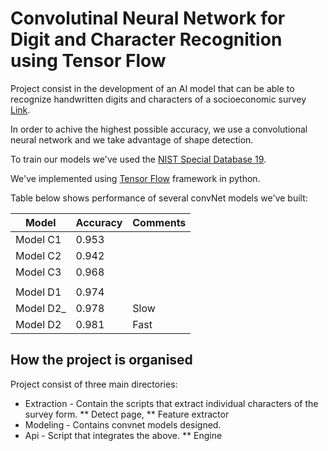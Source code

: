 # Convolutinal Neural Network for Digit and Character Recognition using Tensor Flow

Project consist in the development of an AI model that
can be able to recognize handwritten digits and characters 
of a socioeconomic survey [Link]().

In order to achive the highest possible accuracy, we use
a convolutional neural network and we take advantage of shape
detection.

To train our models we've used the [NIST Special Database 19](https://www.nist.gov/srd/nist-special-database-19).

We've implemented using [Tensor Flow](https://www.tensorflow.org/) framework
in python.



Table below shows performance of several convNet models we've built:

| Model							| Accuracy | Comments |
|-------------------------------|----------|----------|
| Model C1						| 0.953    |          |
| Model C2                      | 0.942    |     	  |
| Model C3                      | 0.968    |     	  |
|                               |          |     	  |
| Model D1                      | 0.974    |     	  |
| Model D2_                     | 0.978    | Slow     |
| Model D2                      | 0.981    | Fast     |


## How the project is organised

Project consist of three main directories:

* Extraction - Contain the scripts that extract individual characters of the survey form.
	** Detect page,
	** Feature extractor
* Modeling - Contains convnet models designed.
* Api - Script that integrates the above.
	** Engine
